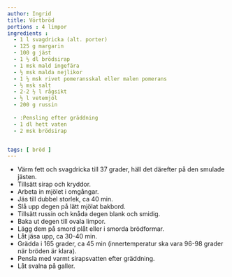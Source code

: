 ```yaml
---
author: Ingrid
title: Vörtbröd
portions : 4 limpor
ingredients :
  - 1 l svagdricka (alt. porter)
  - 125 g margarin 
  - 100 g jäst
  - 1 ½ dl brödsirap
  - 1 msk mald ingefära
  - ½ msk malda nejlikor
  - 1 ½ msk rivet pomeransskal eller malen pomerans
  - ½ msk salt
  - 2-2 ½ l rågsikt
  - ½ l vetemjöl   
  - 200 g russin
  
  - :Pensling efter gräddning
  - 1 dl hett vaten
  - 2 msk brödsirap


tags: [ bröd ]
---
```

* Värm fett och svagdricka till 37 grader, häll det därefter på den smulade jästen.
* Tillsätt sirap och kryddor.
* Arbeta in mjölet i omgångar.
* Jäs till dubbel storlek, ca 40 min. 
* Slå upp degen på lätt mjölat bakbord.
* Tillsätt russin och knåda degen blank och smidig.
* Baka ut degen till ovala limpor. 
* Lägg dem på smord plåt eller i smorda brödformar.
* Låt jäsa upp, ca 30-40 min. 
* Grädda i 165 grader, ca 45 min (innertemperatur ska vara 96-98 grader när bröden är klara).
* Pensla med varmt sirapsvatten efter gräddning. 
* Låt svalna på galler.